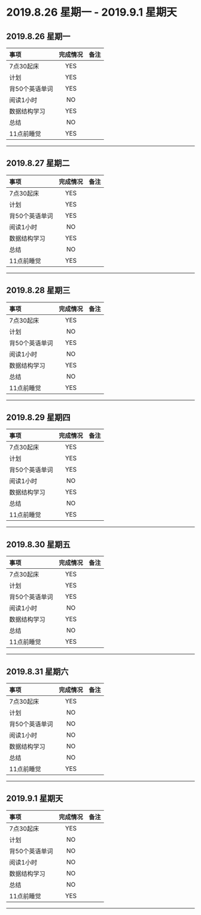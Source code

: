 # **2019.8.26 星期一 - 2019.9.1 星期天**


## 2019.8.26 星期一

| 事项           | 完成情况 | 备注 |
| :------------- | :------: | :--- |
| 7点30起床      |   YES    |      |
| 计划           |   YES    |
| 背50个英语单词 |   YES    |
| 阅读1小时      |    NO    |
| 数据结构学习   |   YES    |
| 总结           |    NO    |
| 11点前睡觉     |   YES    |


***

## 2019.8.27 星期二

| 事项           | 完成情况 | 备注 |
| :------------- | :------: | :--- |
| 7点30起床      |   YES    |      |
| 计划           |   YES    |
| 背50个英语单词 |   YES    |
| 阅读1小时      |    NO    |
| 数据结构学习   |   YES    |
| 总结           |    NO    |
| 11点前睡觉     |   YES    |


***

## 2019.8.28 星期三

| 事项           | 完成情况 | 备注 |
| :------------- | :------: | :--- |
| 7点30起床      |   YES    |      |
| 计划           |    NO    |
| 背50个英语单词 |   YES    |
| 阅读1小时      |    NO    |
| 数据结构学习   |   YES    |
| 总结           |    NO    |
| 11点前睡觉     |   YES    |


***

## 2019.8.29 星期四

| 事项           | 完成情况 | 备注 |
| :------------- | :------: | :--- |
| 7点30起床      |   YES    |      |
| 计划           |   YES    |
| 背50个英语单词 |   YES    |
| 阅读1小时      |    NO    |
| 数据结构学习   |   YES    |
| 总结           |    NO    |
| 11点前睡觉     |   YES    |


***

## 2019.8.30 星期五

| 事项           | 完成情况 | 备注 |
| :------------- | :------: | :--- |
| 7点30起床      |   YES    |      |
| 计划           |   YES    |
| 背50个英语单词 |   YES    |
| 阅读1小时      |    NO    |
| 数据结构学习   |   YES    |
| 总结           |    NO    |
| 11点前睡觉     |   YES    |


***

## 2019.8.31 星期六

| 事项           | 完成情况 | 备注 |
| :------------- | :------: | :--- |
| 7点30起床      |   YES    |      |
| 计划           |    NO    |
| 背50个英语单词 |    NO    |
| 阅读1小时      |    NO    |
| 数据结构学习   |    NO    |
| 总结           |    NO    |
| 11点前睡觉     |   YES    |


***

## 2019.9.1 星期天

| 事项           | 完成情况 | 备注 |
| :------------- | :------: | :--- |
| 7点30起床      |   YES    |      |
| 计划           |    NO    |
| 背50个英语单词 |    NO    |
| 阅读1小时      |    NO    |
| 数据结构学习   |    NO    |
| 总结           |    NO    |
| 11点前睡觉     |   YES    |


***